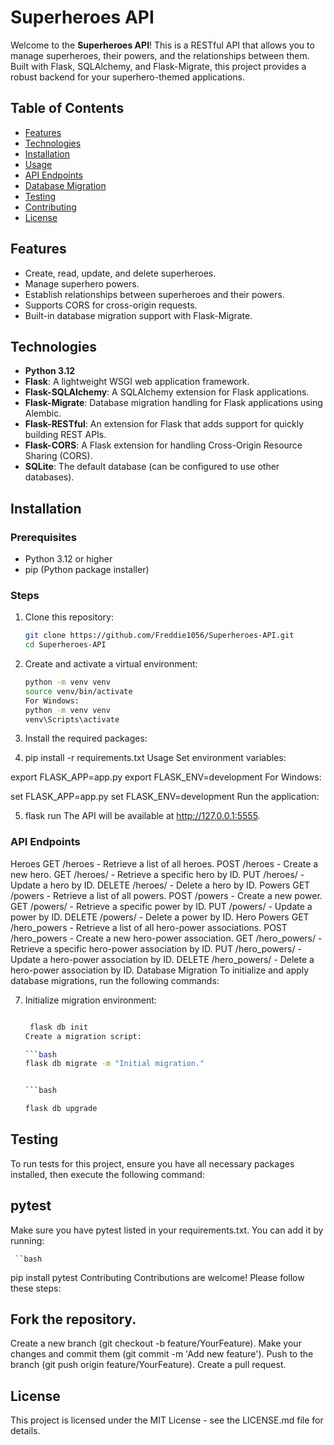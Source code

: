 # Superheroes API

Welcome to the **Superheroes API**! This is a RESTful API that allows you to manage superheroes, their powers, and the relationships between them. Built with Flask, SQLAlchemy, and Flask-Migrate, this project provides a robust backend for your superhero-themed applications.

## Table of Contents

- [Features](#features)
- [Technologies](#technologies)
- [Installation](#installation)
- [Usage](#usage)
- [API Endpoints](#api-endpoints)
- [Database Migration](#database-migration)
- [Testing](#testing)
- [Contributing](#contributing)
- [License](#license)

## Features

- Create, read, update, and delete superheroes.
- Manage superhero powers.
- Establish relationships between superheroes and their powers.
- Supports CORS for cross-origin requests.
- Built-in database migration support with Flask-Migrate.

## Technologies

- **Python 3.12**
- **Flask**: A lightweight WSGI web application framework.
- **Flask-SQLAlchemy**: A SQLAlchemy extension for Flask applications.
- **Flask-Migrate**: Database migration handling for Flask applications using Alembic.
- **Flask-RESTful**: An extension for Flask that adds support for quickly building REST APIs.
- **Flask-CORS**: A Flask extension for handling Cross-Origin Resource Sharing (CORS).
- **SQLite**: The default database (can be configured to use other databases).

## Installation

### Prerequisites

- Python 3.12 or higher
- pip (Python package installer)

### Steps

1. Clone this repository:

   ```bash
   git clone https://github.com/Freddie1056/Superheroes-API.git
   cd Superheroes-API

2. Create and activate a virtual environment:

    ```bash
    python -m venv venv
    source venv/bin/activate
    For Windows:
    python -m venv venv
    venv\Scripts\activate

3. Install the required packages:


4. pip install -r requirements.txt
 Usage
 Set environment variables:


export FLASK_APP=app.py
export FLASK_ENV=development
For Windows:


set FLASK_APP=app.py
set FLASK_ENV=development
Run the application:


5. flask run
The API will be available at http://127.0.0.1:5555.

### API Endpoints
Heroes
GET /heroes - Retrieve a list of all heroes.
POST /heroes - Create a new hero.
GET /heroes/<id> - Retrieve a specific hero by ID.
PUT /heroes/<id> - Update a hero by ID.
DELETE /heroes/<id> - Delete a hero by ID.
Powers
GET /powers - Retrieve a list of all powers.
POST /powers - Create a new power.
GET /powers/<id> - Retrieve a specific power by ID.
PUT /powers/<id> - Update a power by ID.
DELETE /powers/<id> - Delete a power by ID.
Hero Powers
GET /hero_powers - Retrieve a list of all hero-power associations.
POST /hero_powers - Create a new hero-power association.
GET /hero_powers/<id> - Retrieve a specific hero-power association by ID.
PUT /hero_powers/<id> - Update a hero-power association by ID.
DELETE /hero_powers/<id> - Delete a hero-power association by ID.
Database Migration
To initialize and apply database migrations, run the following commands:

7. Initialize migration environment:

    ```bash

     flask db init
    Create a migration script:

   ```bash
   flask db migrate -m "Initial migration."
 

   ```bash

    flask db upgrade

## Testing
To run tests for this project, ensure you have all necessary packages installed, then execute the following command:


## pytest
Make sure you have pytest listed in your requirements.txt. You can add it by running:

     ``bash
  pip install pytest
  Contributing
  Contributions are welcome! Please follow these steps:

## Fork the repository.
Create a new branch (git checkout -b feature/YourFeature).
Make your changes and commit them (git commit -m 'Add new feature').
Push to the branch (git push origin feature/YourFeature).
Create a pull request.



## License

This project is licensed under the MIT License - see the LICENSE.md file for details.